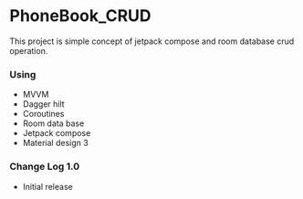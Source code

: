 # PhoneBook_CRUD
This project is simple concept of  jetpack compose and room database crud operation.

<h3>Using</h3>
<ul>
  <li>MVVM</li>
  <li>Dagger hilt</li>
  <li>Coroutines</li>
  <li>Room data base</li>
  <li>Jetpack compose</li>
  <li>Material design 3</li>
</ul>

<h3>Change Log 1.0</h3>
<ul>
  <li>Initial release</li>
</ul>
